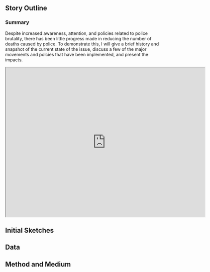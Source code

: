 ## Story Outline

### Summary
Despite increased awareness, attention, and policies related to police brutality, there has been little progress made in reducing the number of deaths caused by police. To demonstrate this, I will give a brief history and snapshot of the current state of the issue, discuss a few of the major movements and polcies that have been implemented, and present the impacts. 

<iframe src="https://drive.google.com/file/d/1Mh3SjnZFrmKqCO6eqgBMAfJhqxSWv5zp/preview" width="640" height="480" allow="autoplay"></iframe>


## Initial Sketches


## Data 

## Method and Medium
